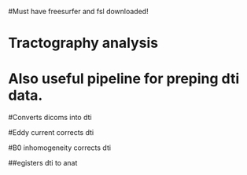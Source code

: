 #Must have freesurfer and fsl downloaded!

# Tractography analysis
# Also useful pipeline for preping dti data.

#Converts dicoms into dti

#Eddy current corrects dti

#B0 inhomogeneity corrects dti

##egisters dti to anat
